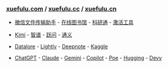 ### **[xuefulu.com](http://xuefulu.com/)** / **[xuefulu.cc](http://xuefulu.cc/)** / **[xuefulu.cn](http://xuefulu.cn/)**

+ [微信文件传输助手](https://filehelper.weixin.qq.com/) - [在线图书馆](https://zh.z-library.se/) - [科研通](https://www.ablesci.com/) - [激活工具](https://pan.baidu.com/share/init?surl=4U3zIG4tG6ZdMBrHaPaLzw&pwd=c65c#list/path=%2FHEU%20KMS%20Activator)

+ [Kimi](https://kimi.moonshot.cn/) - [智谱](https://chatglm.cn/main/alltoolsdetail) - [跃问](https://stepchat.cn/chats/new) - [通义](https://tongyi.aliyun.com/qianwen/)

+ [Datalore](https://datalore.jetbrains.com/) - [Lightly](https://lightly.teamcode.com/login) - [Deepnote](https://deepnote.com/sign-in) - [Kaggle](https://www.kaggle.com/)

+ [ChatGPT](https://chatgpt.com/) - [Claude](https://claude.ai/) - [Gemini](https://gemini.google.com/app) - [Copilot](https://copilot.microsoft.com/) - [Poe](https://poe.com/) - [Hugging](https://huggingface.co/chat/) - [Devv](https://devv.ai)
